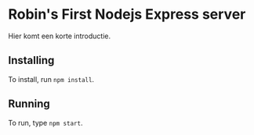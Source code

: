 # Robin's First Nodejs Express server

Hier komt een korte introductie.

## Installing

To install, run `npm install`.

## Running

To run, type `npm start`.
